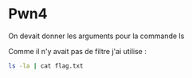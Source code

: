 # Pwn4

On devait donner les arguments pour la commande ls

Comme il n'y avait pas de filtre j'ai utilise : 


```bash
ls -la | cat flag.txt
```
